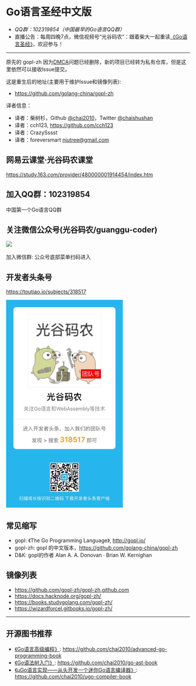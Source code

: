 # Go语言圣经中文版

- *QQ群：102319854（中国最早的Go语言QQ群）*
- 直播公告：每周四晚7点，微信视频号“光谷码农”：跟着柴大一起重读[《Go语言圣经》](https://github.com/golang-china/gopl-zh)，欢迎参与！

----

原先的 gopl-zh 因为[DMCA](https://github.com/github/dmca/blob/master/2016-02-03-TheGoProgrammingLanguage.md)问题已经删除，新的项目已经转为私有仓库，但是这里依然可以接收Issue提交。

这是重生后的地址(主要用于维护Issue和镜像列表):

- https://github.com/golang-china/gopl-zh

译者信息：

- 译者：柴树杉，Github [@chai2010](https://github.com/chai2010)，Twitter [@chaishushan](https://twitter.com/chaishushan)
- 译者：cch123, https://github.com/cch123
- 译者：CrazySssst
- 译者：foreversmart <njutree@gmail.com>

## 网易云课堂·光谷码农课堂

https://study.163.com/provider/480000001914454/index.htm

## 加入QQ群：102319854

中国第一个Go语言QQ群

## 关注微信公众号(光谷码农/guanggu-coder)

![](https://chai2010.cn/advanced-go-programming-book/weixin-guanggu-coder-logo.png)

加入微信群: 公众号底部菜单扫码进入

## 开发者头条号

https://toutiao.io/subjects/318517

![](https://raw.githubusercontent.com/chai2010/advanced-go-programming-book/master/toutiao-318517-small.jpg)

## 常见缩写

- gopl: 《The Go Programming Language》, http://gopl.io/
- gopl-zh: gopl 的中文版本，https://github.com/golang-china/gopl-zh
- D&K: gopl的作者 Alan A. A. Donovan · Brian W. Kernighan

## 镜像列表

- https://github.com/gopl-zh/gopl-zh.github.com
- https://docs.hacknode.org/gopl-zh/
- https://books.studygolang.com/gopl-zh/
- https://wizardforcel.gitbooks.io/gopl-zh/

----

## 开源图书推荐

- [《Go语言高级编程》](https://github.com/chai2010/advanced-go-programming-book): https://github.com/chai2010/advanced-go-programming-book
- [《Go语法树入门》](https://github.com/chai2010/go-ast-book): https://github.com/chai2010/go-ast-book
- [《µGo语言实现——从头开发一个迷你Go语言编译器》](https://github.com/chai2010/ugo-compiler-book): https://github.com/chai2010/ugo-compiler-book
